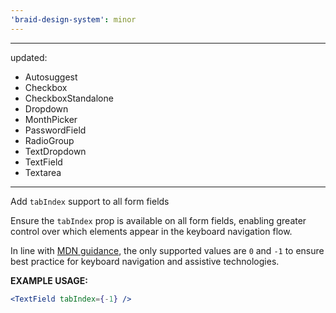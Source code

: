 ```yaml
---
'braid-design-system': minor
---
```


---
updated:
  - Autosuggest
  - Checkbox
  - CheckboxStandalone
  - Dropdown
  - MonthPicker
  - PasswordField
  - RadioGroup
  - TextDropdown
  - TextField
  - Textarea
---

Add `tabIndex` support to all form fields

Ensure the `tabIndex` prop is available on all form fields, enabling greater control over which elements appear in the keyboard navigation flow.

In line with [MDN guidance], the only supported values are `0` and `-1` to ensure best practice for keyboard navigation and assistive technologies.

**EXAMPLE USAGE:**
```jsx
<TextField tabIndex={-1} />
```

[MDN guidance]: https://developer.mozilla.org/en-US/docs/Web/HTML/Global_attributes/tabindex#:~:text=only%20use%200%20and%20%2D1%20as%20tabindex%20values
